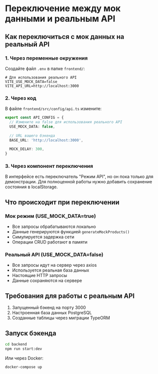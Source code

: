 # Переключение между мок данными и реальным API

## Как переключиться с мок данных на реальный API

### 1. Через переменные окружения

Создайте файл `.env` в папке `frontend/`:

```env
# Для использования реального API
VITE_USE_MOCK_DATA=false
VITE_API_URL=http://localhost:3000
```

### 2. Через код

В файле `frontend/src/config/api.ts` измените:

```typescript
export const API_CONFIG = {
  // Измените на false для использования реального API
  USE_MOCK_DATA: false,
  
  // URL вашего бэкенда
  BASE_URL: 'http://localhost:3000',
  
  MOCK_DELAY: 300,
}
```

### 3. Через компонент переключения

В интерфейсе есть переключатель "Режим API", но он пока только для демонстрации.
Для полноценной работы нужно добавить сохранение состояния в localStorage.

## Что происходит при переключении

### Мок режим (USE_MOCK_DATA=true)
- Все запросы обрабатываются локально
- Данные генерируются функцией `generateMockProducts()`
- Симулируется задержка сети
- Операции CRUD работают в памяти

### Реальный API (USE_MOCK_DATA=false)
- Все запросы идут на сервер через axios
- Используется реальная база данных
- Настоящие HTTP запросы
- Данные сохраняются на сервере

## Требования для работы с реальным API

1. Запущенный бэкенд на порту 3000
2. Настроенная база данных PostgreSQL
3. Созданные таблицы через миграции TypeORM

## Запуск бэкенда

```bash
cd backend
npm run start:dev
```

Или через Docker:

```bash
docker-compose up
```

